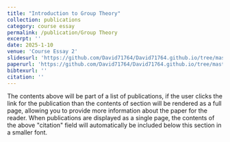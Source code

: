 ```yaml
---
title: "Introduction to Group Theory"
collection: publications
category: course essay
permalink: /publication/Group Theory
excerpt: ''
date: 2025-1-10
venue: 'Course Essay 2'
slidesurl: 'https://github.com/David71764/David71764.github.io/tree/master/files/GroupTheory.pdf'
paperurl: 'https://github.com/David71764/David71764.github.io/tree/master/files/GroupTheory.pdf'
bibtexurl: ''
citation: ''
---
```

The contents above will be part of a list of publications, if the user clicks the link for the publication than the contents of section will be rendered as a full page, allowing you to provide more information about the paper for the reader. When publications are displayed as a single page, the contents of the above "citation" field will automatically be included below this section in a smaller font.

